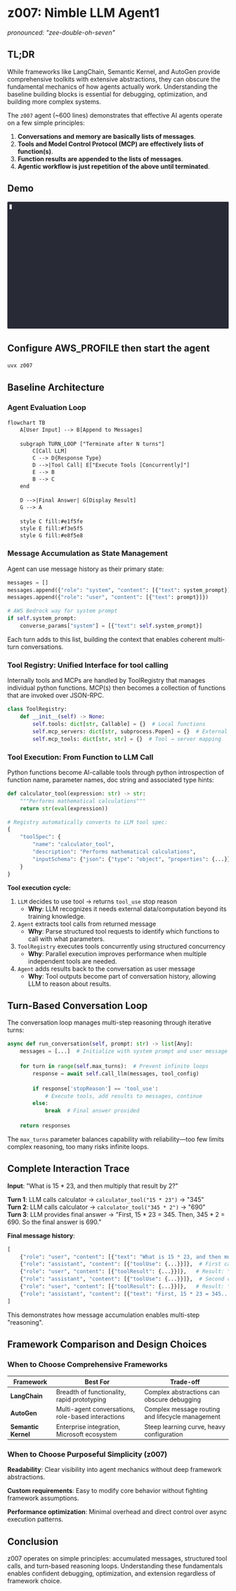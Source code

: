 # z007: Nimble LLM Agent1
_pronounced: "zee-double-oh-seven"_ 

## TL;DR

While frameworks like LangChain, Semantic Kernel, and AutoGen provide comprehensive toolkits with extensive abstractions, they can obscure the fundamental mechanics of how agents actually work. Understanding the baseline building blocks is essential for debugging, optimization, and building more complex systems.

The `z007` agent (~600 lines) demonstrates that effective AI agents operate on a few simple principles:

1. **Conversations and memory are basically lists of messages**.
1. **Tools and Model Control Protocol (MCP) are effectively lists of function(s)**.
1. **Function results are appended to the lists of messages**.
1. **Agentic workflow is just repetition of the above until terminated**.

## Demo
![demo gif](./demo.gif "Optional title text")

## Configure AWS_PROFILE then start the agent 
```bash
uvx z007
```

## Baseline Architecture

### Agent Evaluation Loop

```mermaid
flowchart TB
    A[User Input] --> B[Append to Messages]

    subgraph TURN_LOOP ["Terminate after N turns"]
        C[Call LLM]
        C --> D{Response Type}
        D -->|Tool Call| E["Execute Tools [Concurrently]"]
        E --> B
        B --> C
    end
    
    D -->|Final Answer| G[Display Result]
    G --> A
    
    style C fill:#e1f5fe
    style E fill:#f3e5f5
    style G fill:#e8f5e8
```

### Message Accumulation as State Management

Agent can use message history as their primary state:

```python
messages = []
messages.append({"role": "system", "content": [{"text": system_prompt}]}) # AWS Bedrock does it a bit differently 
messages.append({"role": "user", "content": [{"text": prompt}]})
```

```python
# AWS Bedrock way for system prompt
if self.system_prompt:
    converse_params["system"] = [{"text": self.system_prompt}]
```

Each turn adds to this list, building the context that enables coherent multi-turn conversations. 

### Tool Registry: Unified Interface for tool calling

Internally tools and MCPs are handled by ToolRegistry that manages individual python functions. MCP(s) then becomes a collection of functions that are invoked over JSON-RPC.

```python
class ToolRegistry:
    def __init__(self) -> None:
        self.tools: dict[str, Callable] = {}  # Local functions
        self.mcp_servers: dict[str, subprocess.Popen] = {}  # External processes
        self.mcp_tools: dict[str, str] = {}  # Tool → server mapping
```

### Tool Execution: From Function to LLM Call

Python functions become AI-callable tools through python introspection of function name, parameter names, doc string and associated type hints:

```python
def calculator_tool(expression: str) -> str:
    """Performs mathematical calculations"""
    return str(eval(expression))
```

```python
# Registry automatically converts to LLM tool spec:
{
    "toolSpec": {
        "name": "calculator_tool",
        "description": "Performs mathematical calculations", 
        "inputSchema": {"json": {"type": "object", "properties": {...}}}
    }
}
```

**Tool execution cycle:**
1. `LLM` decides to use tool → returns `tool_use` stop reason
   - **Why**: LLM recognizes it needs external data/computation beyond its training knowledge.
2. `Agent` extracts tool calls from returned message
   - **Why**: Parse structured tool requests to identify which functions to call with what parameters.
3. `ToolRegistry` executes tools concurrently using structured concurrency
   - **Why**: Parallel execution improves performance when multiple independent tools are needed.
4. `Agent` adds results back to the conversation as user message
   - **Why**: Tool outputs become part of conversation history, allowing LLM to reason about results.

## Turn-Based Conversation Loop

The conversation loop manages multi-step reasoning through iterative turns:

```python
async def run_conversation(self, prompt: str) -> list[Any]:
    messages = [...]  # Initialize with system prompt and user message
    
    for turn in range(self.max_turns):  # Prevent infinite loops
        response = await self.call_llm(messages, tool_config)
        
        if response['stopReason'] == 'tool_use':
            # Execute tools, add results to messages, continue
        else:
            break  # Final answer provided
    
    return responses
```

The `max_turns` parameter balances capability with reliability—too few limits complex reasoning, too many risks infinite loops.

## Complete Interaction Trace

**Input**: "What is 15 * 23, and then multiply that result by 2?"

**Turn 1**: LLM calls calculator → `calculator_tool("15 * 23")` → "345"  
**Turn 2**: LLM calls calculator → `calculator_tool("345 * 2")` → "690"  
**Turn 3**: LLM provides final answer → "First, 15 * 23 = 345. Then, 345 * 2 = 690. So the final answer is 690."

**Final message history**:
```python
[
    {"role": "user", "content": [{"text": "What is 15 * 23, and then multiply that result by 2?"}]},
    {"role": "assistant", "content": [{"toolUse": {...}}]},  # First calculation
    {"role": "user", "content": [{"toolResult": {...}}]},   # Result: "345"
    {"role": "assistant", "content": [{"toolUse": {...}}]},  # Second calculation  
    {"role": "user", "content": [{"toolResult": {...}}]},   # Result: "690"
    {"role": "assistant", "content": [{"text": "First, 15 * 23 = 345..."}]}
]
```

This demonstrates how message accumulation enables multi-step "reasoning".

## Framework Comparison and Design Choices

### When to Choose Comprehensive Frameworks

| Framework | Best For | Trade-off |
|-----------|----------|-----------|
| **LangChain** | Breadth of functionality, rapid prototyping | Complex abstractions can obscure debugging |
| **AutoGen** | Multi-agent conversations, role-based interactions | Complex message routing and lifecycle management |
| **Semantic Kernel** | Enterprise integration, Microsoft ecosystem | Steep learning curve, heavy configuration |


### When to Choose Purposeful Simplicity (z007)

**Readability**: Clear visibility into agent mechanics without deep framework abstractions.

**Custom requirements**: Easy to modify core behavior without fighting framework assumptions.

**Performance optimization**: Minimal overhead and direct control over async execution patterns.

## Conclusion

z007 operates on simple principles: accumulated messages, structured tool calls, and turn-based reasoning loops. Understanding these fundamentals enables confident debugging, optimization, and extension regardless of framework choice.

